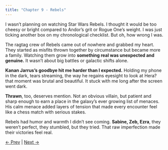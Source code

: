 ```yaml
---
title: "Chapter 9 - Rebels"
---
```



I wasn’t planning on watching Star Wars Rebels. I thought it would be too cheesy or bright compared to Andor’s grit or Rogue One’s weight. I was just ticking another box on my chronological checklist. But oh, how wrong I was.

The ragtag crew of Rebels came out of nowhere and grabbed my heart. They started as misfits thrown together by circumstance but became more a family. Watching them grow into **something real was unexpected and genuine.** It wasn’t about big battles or galactic shifts alone.

**Kanan Jarrus’s goodbye hit me harder than I expected.** Holding my phone in the dark, tears streaming, the way he regains eyesight to look at Hera? that moment was brutal and beautiful. It stuck with me long after the screen went dark.

**Thrawn**, too, deserves mention. Not an obvious villain, but patient and sharp enough to earn a place in the galaxy’s ever growing list of menaces. His calm menace added layers of tension that made every encounter feel like a chess match with serious stakes.

Rebels had humor and warmth I didn’t see coming. **Sabine, Zeb, Ezra**, they weren’t perfect, they stumbled, but they tried. That raw imperfection made their victories feel real.

[← Prev](Chapter%208%20-%20Rogue%20One) | [Next →](Chapter%2010%20-%20Original%20Trilogy)